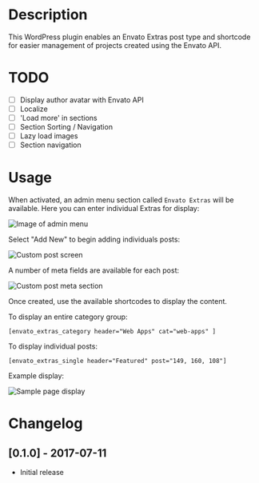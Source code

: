 # Description

This WordPress plugin enables an Envato Extras post type and shortcode for easier management of projects created using the Envato API.

# TODO
- [ ] Display author avatar with Envato API
- [ ] Localize
- [ ] 'Load more' in sections
- [ ] Section Sorting / Navigation
- [ ] Lazy load images
- [ ] Section navigation

# Usage

When activated, an admin menu section called `Envato Extras` will be available. Here you can enter individual Extras for display:

![Image of admin menu](http://envato.d.pr/QCrsIF/29v4gA11+)

Select "Add New" to begin adding individuals posts:

![Custom post screen](http://envato.d.pr/mILDYQ/5Vm7sPPd+)

A number of meta fields are available for each post:

![Custom post meta section](http://envato.d.pr/yjuh2r/5SDNI5t1+)

Once created, use the available shortcodes to display the content.

To display an entire category group:

`[envato_extras_category header="Web Apps" cat="web-apps" ]`

To display individual posts:

`[envato_extras_single header="Featured" post="149, 160, 108"]`

Example display:

![Sample page display](http://envato.d.pr/R6IlTE/NDwFsg75+)

# Changelog

## [0.1.0] - 2017-07-11
- Initial release
